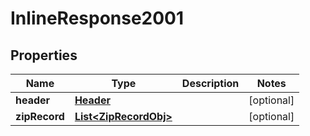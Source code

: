 
# InlineResponse2001

## Properties
Name | Type | Description | Notes
------------ | ------------- | ------------- | -------------
**header** | [**Header**](Header.md) |  |  [optional]
**zipRecord** | [**List&lt;ZipRecordObj&gt;**](ZipRecordObj.md) |  |  [optional]



